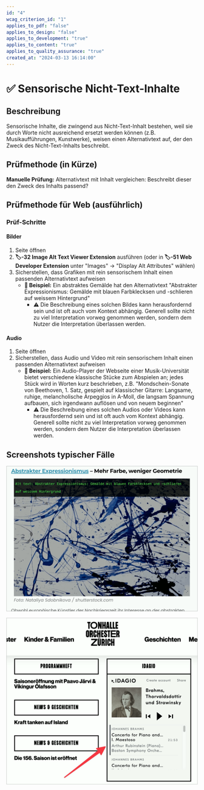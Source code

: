 ```yaml
---
id: "4"
wcag_criterion_id: "1"
applies_to_pdf: "false"
applies_to_design: "false"
applies_to_development: "true"
applies_to_content: "true"
applies_to_quality_assurance: "true"
created_at: "2024-03-13 16:14:00"
---
```


# ✅ Sensorische Nicht-Text-Inhalte

## Beschreibung

Sensorische Inhalte, die zwingend aus Nicht-Text-Inhalt bestehen, weil sie durch Worte nicht ausreichend ersetzt werden können (z.B. Musikaufführungen, Kunstwerke), weisen einen Alternativtext auf, der den Zweck des Nicht-Text-Inhalts beschreibt.

## Prüfmethode (in Kürze)

**Manuelle Prüfung:** Alternativtext mit Inhalt vergleichen: Beschreibt dieser den Zweck des Inhalts passend?

## Prüfmethode für Web (ausführlich)

### Prüf-Schritte

#### Bilder

1. Seite öffnen
1. **🏷️-32 Image Alt Text Viewer Extension** ausführen (oder in **🏷️-51 Web Developer Extension** unter "Images" → "Display Alt Attributes" wählen)
1. Sicherstellen, dass Grafiken mit rein sensorischem Inhalt einen passenden Alternativtext aufweisen
    - **🙂 Beispiel:** Ein abstraktes Gemälde hat den Alternativtext "Abstrakter Expressionismus: Gemälde mit blauen Farbklecksen und -schlieren auf weissem Hintergrund"
        - ⚠️ Die Beschreibung eines solchen Bildes kann herausfordernd sein und ist oft auch vom Kontext abhängig. Generell sollte nicht zu viel Interpretation vorweg genommen werden, sondern dem Nutzer die Interpretation überlassen werden.

#### Audio

1. Seite öffnen
1. Sicherstellen, dass Audio und Video mit rein sensorischem Inhalt einen passenden Alternativtext aufweisen
    - **🙂 Beispiel:** Ein Audio-Player der Webseite einer Musik-Universität bietet verschiedene klassische Stücke zum Abspielen an; jedes Stück wird in Worten kurz beschrieben, z.B. "Mondschein-Sonate von Beethoven, 1. Satz, gespielt auf klassischer Gitarre: Langsame, ruhige, melancholische Arpeggios in A-Moll, die langsam Spannung aufbauen, sich irgendwann auflösen und von neuem beginnen"
        - ⚠️ Die Beschreibung eines solchen Audios oder Videos kann herausfordernd sein und ist oft auch vom Kontext abhängig. Generell sollte nicht zu viel Interpretation vorweg genommen werden, sondern dem Nutzer die Interpretation überlassen werden.

## Screenshots typischer Fälle

![Abstraktes Gemälde mit Alternativtext](images/abstraktes-gemlde-mit-alternativtext.png)

![Ein Audio-Player mit klassischen Stücken - hier fehlen Text-Alternativen](images/ein-audio-player-mit-klassischen-stcken-hier-fehlen-text-alternativen.png)